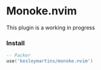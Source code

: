# Monoke.nvim
This plugin is a working in progress

### Install
```lua
-- Packer
use('kesleymartins/monoke.nvim')
```
